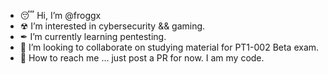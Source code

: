 - 😴 Hi, I’m @froggx
- ☢ I’m interested in cybersecurity && gaming.
- ✒ I’m currently learning pentesting.
- 🍻 I’m looking to collaborate on studying material for PT1-002 Beta exam.
- 👻 How to reach me ... just post a PR for now. I am my code. 

<!---
froggx/froggx is a ✨ special ✨ repository because its `README.md` (this file) appears on your GitHub profile.
You can click the Preview link to take a look at your changes.
--->
